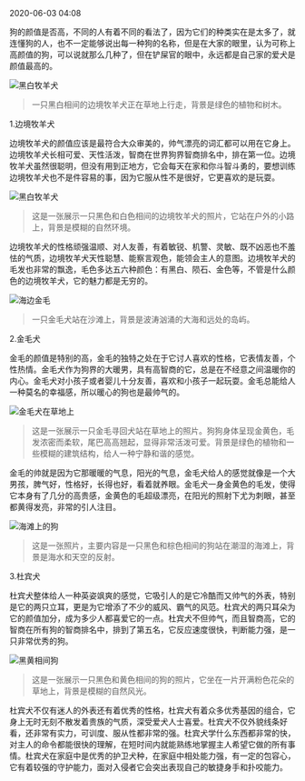 
2020-06-03 04:08

狗的颜值是否高，不同的人有着不同的看法了，因为它们的种类实在是太多了，就连懂狗的人，也不一定能够说出每一种狗的名称，但是在大家的眼里，认为可称上高颜值的狗，可以说就那么几种了，但在铲屎官的眼中，永远都是自己家的爱犬是颜值最高的。

![黑白牧羊犬](http://p8.itc.cn/images01/20200603/38ef3d8886214fedaaf944b413fa3711.jpeg)
> 一只黑白相间的边境牧羊犬正在草地上行走，背景是绿色的植物和树木。

1.边境牧羊犬

边境牧羊犬的颜值应该是最符合大众审美的，帅气漂亮的词汇都可以用在它身上。边境牧羊犬长相可爱、天性活泼，智商在世界狗界智商排名中，排在第一位。边境牧羊犬虽然很聪明，但没有用到正地方，它会每天在家和你斗智斗勇的，要想训练边境牧羊犬也不是件容易的事，因为它服从性不是很好，它更喜欢的是玩耍。

![黑白牧羊犬](http://p7.itc.cn/images01/20200603/7b1fb9a6367d4f49ab7d7006d9068bdd.jpeg)
> 这是一张展示一只黑色和白色相间的边境牧羊犬的照片，它站在户外的小路上，背景是模糊的自然环境。

边境牧羊犬的性格顽强温顺、对人友善，有着敏锐、机警、灵敏、既不凶恶也不羞怯的气质，边境牧羊犬天性聪慧、能察言观色，能领会主人的意图。边境牧羊犬的毛发也非常的飘逸，毛色多达五六种颜色：有黑白、陨石、金色等，不管是什么颜色的边境牧羊犬，它的魅力都是无穷的。

![海边金毛](http://p7.itc.cn/images01/20200603/9d6062c88fbc42d39247850d65fe14c4.jpeg)
> 一只金毛犬站在沙滩上，背景是波涛汹涌的大海和远处的岛屿。

2.金毛犬

金毛的颜值是特别的高，金毛的独特之处在于它讨人喜欢的性格，它表情友善，个性热情。金毛犬作为狗界的大暖男，具有高智商的它，总是在不经意之间温暖你的内心。金毛犬对小孩子或者婴儿十分友善，喜欢和小孩子一起玩耍。金毛总能给人一种莫名的幸福感，所以暖心的狗也是最帅气的。

![金毛犬在草地上](http://p2.itc.cn/images01/20200603/d99300801d714515bb0bb91749ce7624.jpeg)
> 这是一张展示一只金毛寻回犬站在草地上的照片。狗狗身体呈现金黄色，毛发浓密而柔软，尾巴高高翘起，显得非常活泼可爱。背景是绿色的植物和一些模糊的建筑结构，给人一种宁静和谐的感觉。

金毛的帅就是因为它那暖暖的气息，阳光的气息，金毛犬给人的感觉就像是一个大男孩，脾气好，性格好，长得也好，看着就养眼。金毛犬一身金黄色的毛发，使得它本身有了几分的高贵感，金黄色的毛超级漂亮，在阳光的照射下尤为刺眼，甚至都黄得发亮，非常的引人注目。

![海滩上的狗](http://p7.itc.cn/images01/20200603/2c60316d11e947b9a3faacbd31c27d81.jpeg)
> 这是一张照片，主要内容是一只黑色和棕色相间的狗站在潮湿的海滩上，背景是海水和天空的反射。

3.杜宾犬

杜宾犬整体给人一种英姿飒爽的感觉，它吸引人的是它冷酷而又帅气的外表，特别是它的两只立耳，更是为它增添了不少的威风、霸气的风范。杜宾犬的两只耳朵为它的颜值加分，成为多少人都喜爱它的一点。杜宾犬不但帅气，而且智商高，它的智商在所有狗的智商排名中，排到了第五名，它反应速度很快，判断能力强，是一只非常优秀的狗。

![黑黄相间狗](http://p2.itc.cn/images01/20200603/4d66feff34a04d5e94edc6bda1996614.jpeg)
> 这是一张展示一只黑色和黄色相间的狗的照片，它坐在一片开满粉色花朵的草地上，背景是模糊的自然风光。

杜宾犬不仅有迷人的外表还有着优秀的性格，杜宾犬有着众多优秀基因的组合，它身上无时无刻不散发着贵族的气质，深受爱犬人士喜爱。杜宾犬不仅外貌线条好看，还非常有实力，可训度、服从性都非常的强。杜宾犬学什么东西都非常的快，对主人的命令都能很快的理解，在短时间内就能熟练地掌握主人希望它做的所有事情。杜宾犬在家庭中是优秀的护卫犬种，在家庭中相处能力强，有一定的包容心，它有着较强的守护能力，面对入侵者它会突出表现自己的敏捷身手和扑咬能力。
